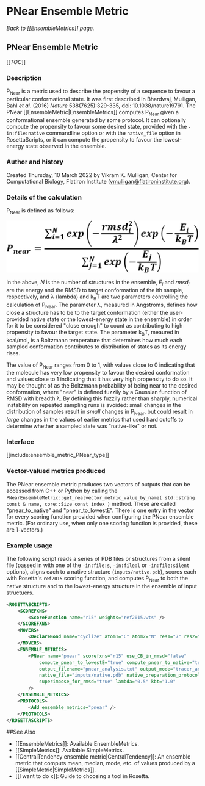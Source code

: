 # PNear Ensemble Metric
*Back to [[EnsembleMetrics]] page.*
## PNear Ensemble Metric

[[_TOC_]]

### Description

P<sub>Near</sub> is a metric used to describe the propensity of a sequence to favour a particular conformational state.  It was first described in Bhardwaj, Mulligan, Bahl _et al_. (2016) _Nature_ 538(7625):329-335, doi: 10.1038/nature19791.  The PNear [[EnsembleMetric|EnsembleMetrics]] computes P<sub>Near</sub> given a conformational ensemble generated by some protocol.  It can optionally compute the propensity to favour some desired state, provided with the `-in:file:native` commandline option or with the `native_file` option in RosettaScripts, or it can compute the propensity to favour the lowest-energy state observed in the ensemble.

### Author and history

Created Thursday, 10 March 2022 by Vikram K. Mulligan, Center for Computational Biology, Flatiron Institute (vmulligan@flatironinstitute.org).

### Details of the calculation

P<sub>Near</sub> is defined as follows:

![Expression defining PNear](/scripting_documentation/RosettaScripts/EnsembleMetrics/ensemble_metric_pages/PNear_Eqn.png)

In the above, _N_ is the number of structures in the ensemble, _E<sub>i</sub>_ and _rmsd<sub>i</sub>_ are the energy and the RMSD to target conformation of the ith sample, respectively, and λ (lambda) and k<sub>B</sub>T are two parameters controlling the calculation of P<sub>Near</sub>.  The parameter λ, measured in Angstroms, defines how close a structure has to be to the target conformation (either the user-provided native state or the lowest-energy state in the ensemble) in order for it to be considered "close enough" to count as contributing to high propensity to favour the target state.  The parameter k<sub>B</sub>T, meaured in kcal/mol, is a Boltzmann temperature that determines how much each sampled conformation contributes to distribution of states as its energy rises.

The value of P<sub>Near</sub> ranges from 0 to 1, with values close to 0 indicating that the molecule has very low propensity to favour the desired conformation and values close to 1 indicating that it has very high propensity to do so.  It may be thought of as the Boltzmann probability of being near to the desired conformation, where "near" is defined fuzzily by a Gaussian function of RMSD with breadth λ.  By defining this fuzzily rather than sharply, numerical instability on repeated sampling runs is avoided: small changes in the distribution of samples result in _small_ changes in P<sub>Near</sub>, but could result in _large_ changes in the values of earlier metrics that used hard cutoffs to determine whether a sampled state was "native-like" or not.

### Interface

[[include:ensemble_metric_PNear_type]]

### Vector-valued metrics produced

The PNear ensemble metric produces two vectors of outputs that can be accessed from C++ or Python by calling the `PNearEnsembleMetric::get_realvector_metric_value_by_name( std::string const & name, core::Size const index )` method.  These are called "pnear_to_native" and "pnear_to_lowestE".  There is one entry in the vector for every scoring function provided when configuring the PNear ensemble metric.  (For ordinary use, when only one scoring function is provided, these are 1-vectors.)

### Example usage

The following script reads a series of PDB files or structures from a silent file (passed in with one of the `-in:file:s`, `-in:file:l` or `-in:file:silent` options), aligns each to a native structure (`inputs/native.pdb`), scores each with Rosetta's `ref2015` scoring function, and computes P<sub>Near</sub> to both the native structure and to the lowest-energy structure in the ensemble of input structuers.


```xml
<ROSETTASCRIPTS>
	<SCOREFXNS>
		<ScoreFunction name="r15" weights="ref2015.wts" />
	</SCOREFXNS>
	<MOVERS>
		<DeclareBond name="cyclize" atom1="C" atom2="N" res1="7" res2="1" />
	</MOVERS>
	<ENSEMBLE_METRICS>
		<PNear name="pnear" scorefxns="r15" use_CB_in_rmsd="false"
			compute_pnear_to_lowestE="true" compute_pnear_to_native="true"
			output_filename="pnear_analysis.txt" output_mode="tracer_and_file"
			native_file="inputs/native.pdb" native_preparation_protocol="cyclize"
			superimpose_for_rmsd="true" lambda="0.5" kbt="1.0"
		/>
	</ENSEMBLE_METRICS>
	<PROTOCOLS>
		<Add ensemble_metrics="pnear" />
	</PROTOCOLS>
</ROSETTASCRIPTS>
```

##See Also

* [[EnsembleMetrics]]: Available EnsembleMetrics.
* [[SimpleMetrics]]: Available SimpleMetrics.
* [[CentralTendency ensemble metric|CentralTendency]]: An ensemble metric that computs mean, median, mode, etc. of values produced by a [[SimpleMetric|SimpleMetrics]].
* [[I want to do x]]: Guide to choosing a tool in Rosetta.
